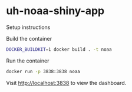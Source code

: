 # uh-noaa-shiny-app

Setup instructions

Build the container

```bash
DOCKER_BUILDKIT=1 docker build . -t noaa
```

Run the container

```bash
docker run -p 3838:3838 noaa
```

Visit [http://localhost:3838](http://localhost:3838) to view the dashboard.
